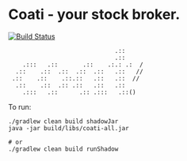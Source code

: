 #  Coati - your stock broker.

[![Build Status](https://travis-ci.org/michaelszymczak/blog-support.svg?branch=coati2-tdd)](https://travis-ci.org/michaelszymczak/blog-support)

```
                              .::     
                              .::     
    .:::   .::       .::    .:.: .:  /
  .::    .::  .::  .::  .::   .::   //
 .::    .::    .::.::   .::   .::  // 
  .::    .::  .:: .::   .::   .::     
    .:::   .::      .:: .:::   .::()  

```
To run:

    ./gradlew clean build shadowJar
    java -jar build/libs/coati-all.jar
    
    # or
    ./gradlew clean build runShadow


